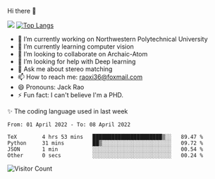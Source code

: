 Hi there 👋

![](https://github-readme-stats.vercel.app/api?username=Raohaocheng)
[![Top Langs](https://github-readme-stats.vercel.app/api/top-langs/?username=Raohaocheng&layout=compact)](https://github.com/anuraghazra/github-readme-stats)

- 🔭 I’m currently working on Northwestern Polytechnical University
- 🌱 I’m currently learning computer vision
- 👯 I’m looking to collaborate on Archaic-Atom
- 🤔 I’m looking for help with Deep learning
- 💬 Ask me about stereo matching
- 📫 How to reach me: raoxi36@foxmail.com
- 😄 Pronouns: Jack Rao
- ⚡ Fun fact: I can't believe I'm a PHD.

✨ The coding language used in last week
<!--START_SECTION:waka-->

```text
From: 01 April 2022 - To: 08 April 2022

TeX        4 hrs 53 mins   ██████████████████████▒░░   89.47 %
Python     31 mins         ██▒░░░░░░░░░░░░░░░░░░░░░░   09.72 %
JSON       1 min           ░░░░░░░░░░░░░░░░░░░░░░░░░   00.54 %
Other      0 secs          ░░░░░░░░░░░░░░░░░░░░░░░░░   00.24 %
```

<!--END_SECTION:waka-->

![Visitor Count](https://profile-counter.glitch.me/Raohaocheng/count.svg)
